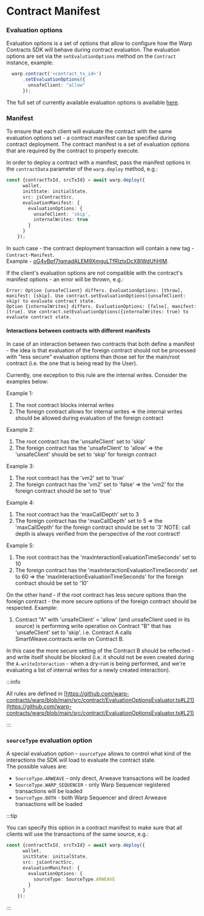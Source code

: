 # Contract Manifest

### Evaluation options
Evaluation options is a set of options that allow to configure how the Warp Contracts SDK will behave during contract evaluation.
The evaluation options are set via the `setEvalutionOptions` method on the `Contract` instance, example:
```ts
  warp.contract('<contract_tx_id>')
      .setEvaluationOptions({
        unsafeClient: "allow"
      });
```

The full set of currently available evaluation options is available [here](https://github.com/warp-contracts/warp/blob/main/src/core/modules/StateEvaluator.ts#L147).

### Manifest
To ensure that each client will evaluate the contract with the same evaluation options set - a
contract manifest can be specified during contract deployment.
The contract manifest is a set of evaluation options that are required by the contract to properly execute.  

In order to deploy a contract with a manifest, pass the manifest options in the `contractData` parameter of the `warp.deploy` method, e.g.:

```ts
const {contractTxId, srcTxId} = await warp.deploy({
      wallet,
      initState: initialState,
      src: jsContractSrc,
      evaluationManifest: {
        evaluationOptions: {
          unsafeClient: 'skip',
          internalWrites: true
        }
      }
    });
```  

In such case - the contract deployment transaction will contain a new tag - `Contract-Manifest`.  
Example - [oG4vBpf7IqmadALEM9XmguLTfRlztxDcX8lWdUfiHIM](https://sonar.warp.cc/#/app/contract/oG4vBpf7IqmadALEM9XmguLTfRlztxDcX8lWdUfiHIM#tags).

If the client's evaluation options are not compatible with the contract's manifest options - an error will be thrown, e.g.:
```
Error: Option {unsafeClient} differs. EvaluationOptions: [throw], manifest: [skip]. Use contract.setEvaluationOptions({unsafeClient: skip) to evaluate contract state.
Option {internalWrites} differs. EvaluationOptions: [false], manifest: [true]. Use contract.setEvaluationOptions({internalWrites: true) to evaluate contract state.
```

#### Interactions between contracts with different manifests
In case of an interaction between two contracts that both define a manifest - the idea is that evaluation of the foreign contract should not be processed with "less secure" evaluation options than those set for the main/root contract (i.e. the one that is being read by the User).

Currently, one exception to this rule are the internal writes.
Consider the examples below:

Example 1:
1. The root contract blocks internal writes
5. The foreign contract allows for internal writes
   => the internal writes should be allowed during evaluation of the foreign contract

Example 2:
1. The root contract has the 'unsafeClient' set to 'skip'
2. The foreign contract has the 'unsafeClient' to 'allow'
   => the 'unsafeClient' should be set to 'skip' for foreign contract

Example 3:
1. The root contract has the 'vm2' set to 'true'
2. The foreign contract has the 'vm2' set to 'false'
   => the 'vm2' for the foreign contract should be set to 'true'

Example 4:
1. The root contract has the 'maxCallDepth' set to 3
2. The foreign contract has the 'maxCallDepth' set to 5
   => the 'maxCallDepth' for the foreign contract should be set to '3'
   NOTE: call depth is always verified from the perspective of the root contract!

Example 5:
1. The root contract has the 'maxInteractionEvaluationTimeSeconds' set to 10
2. The foreign contract has the 'maxInteractionEvaluationTimeSeconds' set to 60
   => the 'maxInteractionEvaluationTimeSeconds' for the foreign contract should be set to '10'

On the other hand - if the root contract has less secure options than the foreign contract -
the more secure options of the foreign contract should be respected.
Example:
1. Contract "A" with 'unsafeClient' = 'allow' (and unsafeClient used in its source) is performing
   write operation on Contract "B" that has 'unsafeClient' set to 'skip'.
   i.e. Contract A calls SmartWeave.contracts.write on Contract B.

In this case the more secure setting of the Contract B should be reflected - and write itself
should be blocked (i.e. it should not be even created during the `A.writeInteraction` - when a dry-run
is being performed, and we're evaluating a list of internal writes for a newly created interaction).

:::info

All rules are defined in [https://github.com/warp-contracts/warp/blob/main/src/contract/EvaluationOptionsEvaluator.ts#L21](https://github.com/warp-contracts/warp/blob/main/src/contract/EvaluationOptionsEvaluator.ts#L21)

:::

### `sourceType` evaluation option
A special evaluation option - `sourceType` allows to control what kind of the interactions the SDK will load to
evaluate the contract state.  
The possible values are:
- `SourceType.ARWEAVE` - only direct, Arweave transactions will be loaded 
- `SourceType.WARP_SEQUENCER` - only Warp Sequencer registered transactions will be loaded
- `SourceType.BOTH` - both Warp Sequencer and direct Arweave transactions will be loaded

:::tip

You can specify this option in a contract manifest to make sure that all clients will use the transactions of the same source, e.g.:

```ts
const {contractTxId, srcTxId} = await warp.deploy({
      wallet,
      initState: initialState,
      src: jsContractSrc,
      evaluationManifest: {
        evaluationOptions: {
          sourceType: SourceType.ARWEAVE
        }
      }
    });
```  

:::
